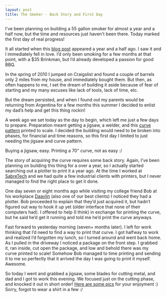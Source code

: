 ```yaml
---
layout: post
title: The Smoker - Back Story and First Day
---
```


I've been planning on building a 55 gallon smoker for almost a year and
a half now, but the time and resources just haven't been there. Today
marked the first day of real progress!

It all started when this [blog
post](http://jmillerid.com/wordpress/2009/12/55-gallon-drum-smoker/)
appeared a year and a half ago. I saw it and I immediately fell in love.
I’d only been smoking for a few months at that point, with a \$35
Brinkman, but I’d already developed a passion for good <span
class="caps">BBQ</span>.

In the spring of 2010 I jumped on Craigslist and found a couple of
barrels only 2 miles from my house, and immediately bought them. But
then, as often happens to me, I set the dream of building it aside
because of fear of starting and my many excuses like lack of tools, lack
of time, etc.

But the dream persisted, and when I found out my parents would be
returning from Argentina for a few months this summer I decided to
enlist my dad’s help and get this thing rockin!

A week ago we set today as the day to begin, which left me just a few
days to prepare. Preparation meant getting a jigsaw, a welder, and this
[curve
pattern](http://jmillerid.com/wordpress/wp-content/uploads/2009/12/intersecting_curve2.jpg)
printed to scale. I decided the building would need to be broken into
phases, for financial and time reasons, so this first day I limited to
just needing the jigsaw and curve pattern.

Buying a jigsaw, easy. Printing a 70" curve, not as easy :/

The story of acquiring the curve requires some back story. Again, I’ve
been planning on building this thing for a over a year, so I actually
started searching out a plotter to print it a year ago. At the time I
worked at [SabreTech](http://sabretechllc.com) and we had quite a few
industrial clients with printers, but I never managed to find the right
place to get it done.

One day seven or eight months ago while visiting my college friend Bob
at his workplace [Daavlin](http://daavlin.com) (also one of our best
clients) I noticed they had a plotter. Bob proceeded to explain that
they’d just acquired it, but hadn’t figured out way to hook it up yet
(older interface that none of their computers had). I offered to help (I
think) in exchange for printing the curve, but he said he’d get it
running and told me he’d print the curve anyways.

Fast forward to yesterday morning (seven+ months later). I left for work
thinking that I’d need to find a way to print that curve. I got halfway
to work and realized I’d forgotten my lunch, so I turned around and went
back home. As I pulled in the driveway I noticed a package on the front
step. I grabbed it, ran inside, cut open the package, and low and behold
there was my curve printed to scale! Somehow Bob managed to time
printing and sending it to me so perfectly that it arrived the day I was
going to print it myself. Awesome.

So today I went and grabbed a jigsaw, some blades for cutting metal, and
dad and I got to work this evening. We focused just on the cutting
phase, and knocked it out in short order! [Here are some
pics](http://www.flickr.com/photos/jonmagic/sets/72157626583429183/show/)
for your enjoyment :) Sorry, forgot to wear a shirt in a few :/
